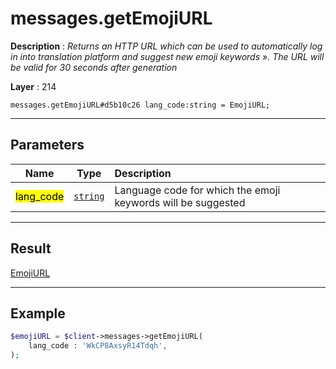 # messages.getEmojiURL

**Description** : *Returns an HTTP URL which can be used to automatically log in into translation platform and suggest new emoji keywords &raquo;\. The URL will be valid for 30 seconds after generation*

**Layer** : 214

```tl
messages.getEmojiURL#d5b10c26 lang_code:string = EmojiURL;
```

---

## Parameters

| Name | Type | Description |
| :---: | :---: | :--- |
| <mark>lang_code</mark> | [`string`](type/string) | Language code for which the emoji keywords will be suggested |

---

## Result

[EmojiURL](type/EmojiURL)

---

## Example

```php
$emojiURL = $client->messages->getEmojiURL(
	lang_code : 'WkCP8AxsyR14Tdqh',
);
```